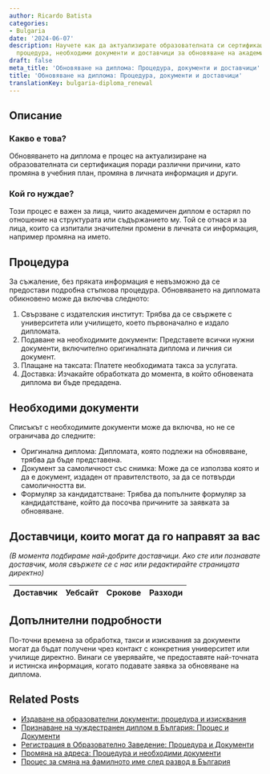 ```yaml
---
author: Ricardo Batista
categories:
- Bulgaria
date: '2024-06-07'
description: Научете как да актуализирате образователната си сертификация. Стъпкова
  процедура, необходими документи и доставчици за обновяване на академичния диплом.
draft: false
meta_title: 'Обновяване на диплома: Процедура, документи и доставчици'
title: 'Обновяване на диплома: Процедура, документи и доставчици'
translationKey: bulgaria-diploma_renewal
---
```



## Описание
### Какво е това?
Обновяването на диплома е процес на актуализиране на образователната си сертификация поради различни причини, като промяна в учебния план, промяна в личната информация и други.

### Кой го нуждае?
Този процес е важен за лица, чиито академичен диплом е остарял по отношение на структурата или съдържанието му. Той се отнася и за лица, които са изпитали значителни промени в личната си информация, например промяна на името.

## Процедура
За съжаление, без пряката информация е невъзможно да се предостави подробна стъпкова процедура. Обновяването на дипломата обикновено може да включва следното:

1. Свързване с издателския институт: Трябва да се свържете с университета или училището, което първоначално е издало дипломата.
2. Подаване на необходимите документи: Представете всички нужни документи, включително оригиналната диплома и личния си документ.
3. Плащане на таксата: Платете необходимата такса за услугата.
4. Доставка: Изчакайте обработката до момента, в който обновената диплома ви бъде предадена.

## Необходими документи
Списъкът с необходимите документи може да включва, но не се ограничава до следните:

- Оригинална диплома: Дипломата, която подлежи на обновяване, трябва да бъде представена.
- Документ за самоличност със снимка: Може да се използва която и да е документ, издаден от правителството, за да се потвърди самоличността ви.
- Формуляр за кандидатстване: Трябва да попълните формуляр за кандидатстване, който да посочва причините за заявката за обновяване.

## Доставчици, които могат да го направят за вас
_(В момента подбираме най-добрите доставчици. Ако сте или познавате доставчик, моля свържете се с нас или редактирайте страницата директно)_

| Доставчик       |     Уебсайт     |     Срокове       |       Разходи    |
| :-------------: | :-------------: |  :-------------: | :-------------: |


## Допълнителни подробности
По-точни времена за обработка, такси и изисквания за документи могат да бъдат получени чрез контакт с конкретния университет или училище директно. Винаги се уверявайте, че предоставяте най-точната и истинска информация, когато подавате заявка за обновяване на диплома.


## Related Posts

- [Издаване на образователни документи: процедура и изисквания](https://tramitit.com/bg/guides/bulgaria/izdavane_na_dokument_za_obrazovanie/)
- [Признаване на чуждестранен диплом в България: Процес и Документи](https://tramitit.com/bg/guides/bulgaria/priznavane_na_chuzhdestranna_diploma/)
- [Регистрация в Образователно Заведение: Процедура и Документи](https://tramitit.com/bg/guides/bulgaria/registratsiia_na_uchebno_zavedenie/)
- [Промяна на адреса: Процедура и необходими документи](https://tramitit.com/bg/guides/bulgaria/promiana_na_nastoiashch_adres/)
- [Процес за смяна на фамилното име след развод в България](https://tramitit.com/bg/guides/bulgaria/vpisvane_na_smiana_na_imena_sled_razvod/)
